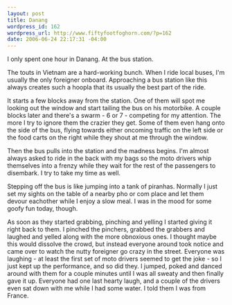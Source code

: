 ```yaml
--- 
layout: post
title: Danang
wordpress_id: 162
wordpress_url: http://www.fiftyfootfoghorn.com/?p=162
date: 2006-06-24 22:17:31 -04:00
---
```

I only spent one hour in Danang. At the bus station.

The touts in Vietnam are a hard-working bunch. When I ride local buses, I'm usually the only foreigner onboard. Approaching a bus station like this always creates such a hoopla that its usually the best part of the ride.

It starts a few blocks away from the station. One of them will spot me looking out the window and start tailing the bus on his motorbike. A couple blocks later and there's a swarm - 6 or 7 - competing for my attention. The more I try to ignore them the crazier they get. Some of them even hang onto the side of the bus, flying towards either oncoming traffic on the left side or the food carts on the right while they shout at me through the window.

Then the bus pulls into the station and the madness begins. I'm almost always asked to ride in the back with my bags so the moto drivers whip themselves into a frenzy while they wait for the rest of the passengers to disembark. I try to take my time as well.

Stepping off the bus is like jumping into a tank of piranhas. Normally I just set my sights on the table of a nearby pho or com place and let them devour eachother while I enjoy a slow meal. I was in the mood for some goofy fun today, though.

As soon as they started grabbing, pinching and yelling I started giving it right back to them. I pinched the pinchers, grabbed the grabbers and laughed and yelled along with the more obnoxious ones. I thought maybe this would dissolve the crowd, but instead everyone around took notice and came over to watch the nutty foreigner go crazy in the street. Everyone was laughing - at least the first set of moto drivers seemed to get the joke - so I just kept up the performance, and so did they. I jumped, poked and danced around with them for a couple minutes until I was all sweaty and then finally gave it up. Everyone had one last hearty laugh, and a couple of the drivers even sat down with me while I had some water. I told them I was from France.
